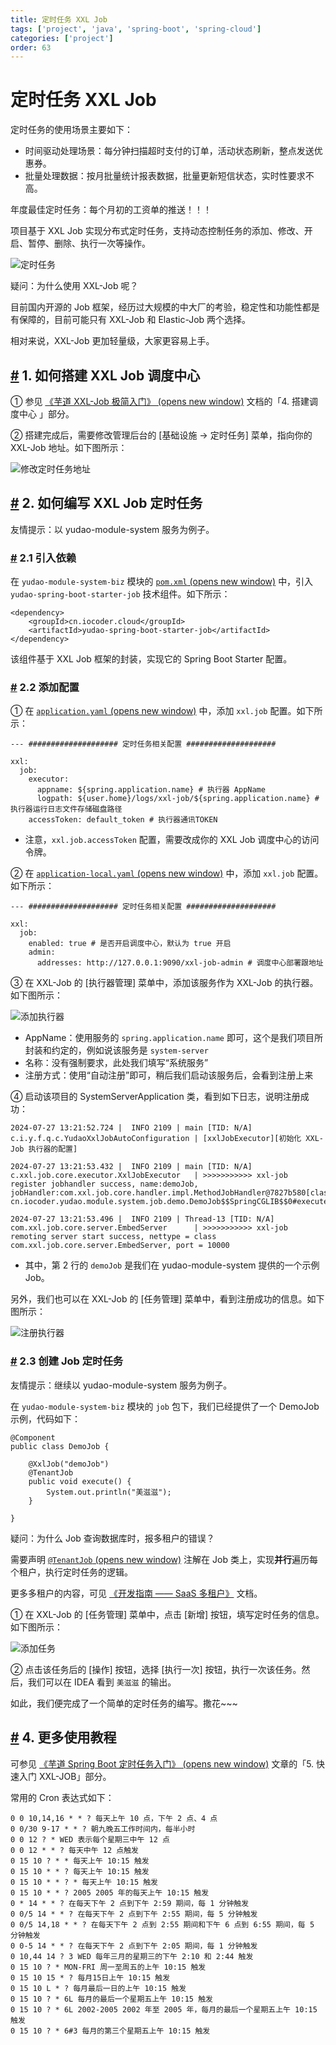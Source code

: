```yaml
---
title: 定时任务 XXL Job
tags: ['project', 'java', 'spring-boot', 'spring-cloud']
categories: ['project']
order: 63
---
```

# 定时任务 XXL Job

定时任务的使用场景主要如下：

 * 时间驱动处理场景：每分钟扫描超时支付的订单，活动状态刷新，整点发送优惠券。
* 批量处理数据：按月批量统计报表数据，批量更新短信状态，实时性要求不高。

 年度最佳定时任务：每个月初的工资单的推送！！！

 项目基于 XXL Job 实现分布式定时任务，支持动态控制任务的添加、修改、开启、暂停、删除、执行一次等操作。

 ![定时任务](https://cloud.iocoder.cn/img/%E5%AE%9A%E6%97%B6%E4%BB%BB%E5%8A%A1/xxl-job.png)

 疑问：为什么使用 XXL-Job 呢？

 目前国内开源的 Job 框架，经历过大规模的中大厂的考验，稳定性和功能性都是有保障的，目前可能只有 XXL-Job 和 Elastic-Job 两个选择。

 相对来说，XXL-Job 更加轻量级，大家更容易上手。

 ## [#](#_1-如何搭建-xxl-job-调度中心) 1. 如何搭建 XXL Job 调度中心

 ① 参见 [《芋道 XXL-Job 极简入门》  (opens new window)](https://www.iocoder.cn/XXL-JOB/install/?qun) 文档的「4. 搭建调度中心 」部分。

 ② 搭建完成后，需要修改管理后台的 [基础设施 -> 定时任务] 菜单，指向你的 XXL-Job 地址。如下图所示：

 ![修改定时任务地址](https://cloud.iocoder.cn/img/%E5%AE%9A%E6%97%B6%E4%BB%BB%E5%8A%A1/xxl-job-menu.png)

 ## [#](#_2-如何编写-xxl-job-定时任务) 2. 如何编写 XXL Job 定时任务

 友情提示：以 yudao-module-system 服务为例子。

 ### [#](#_2-1-引入依赖) 2.1 引入依赖

 在 `yudao-module-system-biz` 模块的 [`pom.xml`  (opens new window)](https://github.com/YunaiV/yudao-cloud/blob/master/yudao-module-system/yudao-module-system-biz/pom.xml) 中，引入 `yudao-spring-boot-starter-job` 技术组件。如下所示：

 
```
<dependency>
    <groupId>cn.iocoder.cloud</groupId>
    <artifactId>yudao-spring-boot-starter-job</artifactId>
</dependency>

```
该组件基于 XXL Job 框架的封装，实现它的 Spring Boot Starter 配置。

 ### [#](#_2-2-添加配置) 2.2 添加配置

 ① 在 [`application.yaml`  (opens new window)](https://github.com/YunaiV/yudao-cloud/blob/master/yudao-module-system/yudao-module-system-biz/src/main/resources/application.yaml#L86-L93) 中，添加 `xxl.job` 配置。如下所示：

 
```
--- #################### 定时任务相关配置 ####################

xxl:
  job:
    executor:
      appname: ${spring.application.name} # 执行器 AppName
      logpath: ${user.home}/logs/xxl-job/${spring.application.name} # 执行器运行日志文件存储磁盘路径
    accessToken: default_token # 执行器通讯TOKEN

```
* 注意，`xxl.job.accessToken` 配置，需要改成你的 XXL Job 调度中心的访问令牌。

 ② 在 [`application-local.yaml`  (opens new window)](https://github.com/YunaiV/yudao-cloud/blob/master/yudao-module-system/yudao-module-system-biz/src/main/resources/application-local.yaml#L80-L85) 中，添加 `xxl.job` 配置。如下所示：

 
```
--- #################### 定时任务相关配置 ####################

xxl:
  job:
    enabled: true # 是否开启调度中心，默认为 true 开启
    admin:
      addresses: http://127.0.0.1:9090/xxl-job-admin # 调度中心部署跟地址

```
③ 在 XXL-Job 的 [执行器管理] 菜单中，添加该服务作为 XXL-Job 的执行器。如下图所示：

 ![添加执行器](https://cloud.iocoder.cn/img/%E5%AE%9A%E6%97%B6%E4%BB%BB%E5%8A%A1/%E6%B7%BB%E5%8A%A0%E6%89%A7%E8%A1%8C%E5%99%A8.png)

 * AppName：使用服务的 `spring.application.name` 即可，这个是我们项目所封装和约定的，例如说该服务是 `system-server`
* 名称：没有强制要求，此处我们填写“系统服务”
* 注册方式：使用“自动注册”即可，稍后我们启动该服务后，会看到注册上来

 ④ 启动该项目的 SystemServerApplication 类，看到如下日志，说明注册成功：

 
```
2024-07-27 13:21:52.724 |  INFO 2109 | main [TID: N/A] c.i.y.f.q.c.YudaoXxlJobAutoConfiguration | [xxlJobExecutor][初始化 XXL-Job 执行器的配置]

2024-07-27 13:21:53.432 |  INFO 2109 | main [TID: N/A] c.xxl.job.core.executor.XxlJobExecutor   | >>>>>>>>>>> xxl-job register jobhandler success, name:demoJob, jobHandler:com.xxl.job.core.handler.impl.MethodJobHandler@7827b580[class cn.iocoder.yudao.module.system.job.demo.DemoJob$$SpringCGLIB$$0#execute]

2024-07-27 13:21:53.496 |  INFO 2109 | Thread-13 [TID: N/A] com.xxl.job.core.server.EmbedServer      | >>>>>>>>>>> xxl-job remoting server start success, nettype = class com.xxl.job.core.server.EmbedServer, port = 10000

```
* 其中，第 2 行的 `demoJob` 是我们在 yudao-module-system 提供的一个示例 Job。

 另外，我们也可以在 XXL-Job 的 [任务管理] 菜单中，看到注册成功的信息。如下图所示：

 ![注册执行器](https://cloud.iocoder.cn/img/%E5%AE%9A%E6%97%B6%E4%BB%BB%E5%8A%A1/%E6%B3%A8%E5%86%8C%E6%89%A7%E8%A1%8C%E5%99%A8.png)

 ### [#](#_2-3-创建-job-定时任务) 2.3 创建 Job 定时任务

 友情提示：继续以 yudao-module-system 服务为例子。

 在 `yudao-module-system-biz` 模块的 `job` 包下，我们已经提供了一个 DemoJob 示例，代码如下：

 
```
@Component
public class DemoJob {

    @XxlJob("demoJob")
    @TenantJob
    public void execute() {
        System.out.println("美滋滋");
    }

}

```
疑问：为什么 Job 查询数据库时，报多租户的错误？

 需要声明 [`@TenantJob`  (opens new window)](https://github.com/YunaiV/yudao-cloud/blob/master/yudao-framework/yudao-spring-boot-starter-biz-tenant/src/main/java/cn/iocoder/yudao/framework/tenant/core/job/TenantJob.java) 注解在 Job 类上，实现**并行**遍历每个租户，执行定时任务的逻辑。

 更多多租户的内容，可见 [《开发指南 —— SaaS 多租户》](/saas-tenant/) 文档。

 ① 在 XXL-Job 的 [任务管理] 菜单中，点击 [新增] 按钮，填写定时任务的信息。如下图所示：

 ![添加任务](https://cloud.iocoder.cn/img/%E5%AE%9A%E6%97%B6%E4%BB%BB%E5%8A%A1/%E6%B7%BB%E5%8A%A0%E4%BB%BB%E5%8A%A1.png)

 ② 点击该任务后的 [操作] 按钮，选择 [执行一次] 按钮，执行一次该任务。然后，我们可以在 IDEA 看到 `美滋滋` 的输出。

 如此，我们便完成了一个简单的定时任务的编写。撒花~~~

 ## [#](#_4-更多使用教程) 4. 更多使用教程

 可参见 [《芋道 Spring Boot 定时任务入门》  (opens new window)](http://www.iocoder.cn/Spring-Boot/Job/?yudao) 文章的「5. 快速入门 XXL-JOB」部分。

 常用的 Cron 表达式如下：

 
```
0 0 10,14,16 * * ? 每天上午 10 点，下午 2 点、4 点 
0 0/30 9-17 * * ? 朝九晚五工作时间内，每半小时 
0 0 12 ? * WED 表示每个星期三中午 12 点 
0 0 12 * * ? 每天中午 12 点触发 
0 15 10 ? * * 每天上午 10:15 触发 
0 15 10 * * ? 每天上午 10:15 触发 
0 15 10 * * ? * 每天上午 10:15 触发 
0 15 10 * * ? 2005 2005 年的每天上午 10:15 触发 
0 * 14 * * ? 在每天下午 2 点到下午 2:59 期间，每 1 分钟触发 
0 0/5 14 * * ? 在每天下午 2 点到下午 2:55 期间，每 5 分钟触发 
0 0/5 14,18 * * ? 在每天下午 2 点到 2:55 期间和下午 6 点到 6:55 期间，每 5 分钟触发 
0 0-5 14 * * ? 在每天下午 2 点到下午 2:05 期间，每 1 分钟触发 
0 10,44 14 ? 3 WED 每年三月的星期三的下午 2:10 和 2:44 触发 
0 15 10 ? * MON-FRI 周一至周五的上午 10:15 触发 
0 15 10 15 * ? 每月15日上午 10:15 触发 
0 15 10 L * ? 每月最后一日的上午 10:15 触发 
0 15 10 ? * 6L 每月的最后一个星期五上午 10:15 触发 
0 15 10 ? * 6L 2002-2005 2002 年至 2005 年，每月的最后一个星期五上午 10:15 触发 
0 15 10 ? * 6#3 每月的第三个星期五上午 10:15 触发

```
